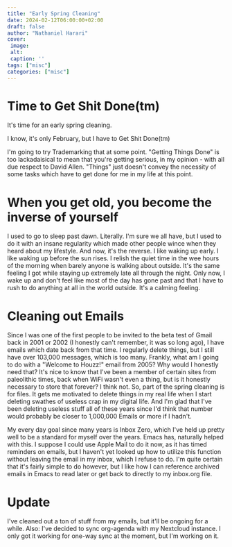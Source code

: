 ```yaml
---
title: "Early Spring Cleaning"
date: 2024-02-12T06:00:00+02:00
draft: false
author: "Nathaniel Harari"
cover:
 image:
 alt:
 caption: ''
tags: ["misc"]
categories: ["misc"]
---
```

# Time to Get Shit Done(tm)

It's time for an early spring cleaning.

I know, it's only February, but I have to Get Shit Done(tm)

I'm going to try Trademarking that at some point. "Getting Things Done" is too lackadaisical to mean that you're getting serious, in my opinion - with all due respect to David Allen. "Things" just doesn't convey the necessity of some tasks which have to get done for me in my life at this point.

# When you get old, you become the inverse of yourself

I used to go to sleep past dawn. Literally. I'm sure we all have, but I used to do it with an insane regularity which made other people wince when they heard about my lifestyle. And now, it's the reverse. I like waking up early. I like waking up before the sun rises. I relish the quiet time in the wee hours of the morning when barely anyone is walking about outside. It's the same feeling I got while staying up extremely late all through the night. Only now, I wake up and don't feel like most of the day has gone past and that I have to rush to do anything at all in the world outside. It's a calming feeling.

# Cleaning out Emails

Since I was one of the first people to be invited to the beta test of Gmail back in 2001 or 2002 (I honestly can't remember, it was so long ago), I have emails which date back from that time. I regularly delete things, but I still have over 103,000 messages, which is too many. Frankly, what am I going to do with a "Welcome to Houzz!" email from 2005? Why would I honestly need that? It's nice to know that I've been a member of certain sites from paleolithic times, back when WiFi wasn't even a thing, but is it honestly necessary to store that forever? I think not. So, part of the spring cleaning is for files. It gets me motivated to delete things in my real life when I start deleting swathes of useless crap in my digital life. And I'm glad that I've been deleting useless stuff all of these years since I'd think that number would probably be closer to 1,000,000 Emails or more if I hadn't.

My every day goal since many years is Inbox Zero, which I've held up pretty well to be a standard for myself over the years. Emacs has, naturally helped with this. I suppose I could use Apple Mail to do it now, as it has timed reminders on emails, but I haven't yet looked up how to utilize this function without leaving the email in my inbox, which I refuse to do. I'm quite certain that it's fairly simple to do however, but I like how I can reference archived emails in Emacs to read later or get back to directly to my inbox.org file.

# Update
I've cleaned out a ton of stuff from my emails, but it'll be ongoing for a while. Also: I've decided to sync org-agenda with my Nextcloud instance. I only got it working for one-way sync at the moment, but I'm working on it.
